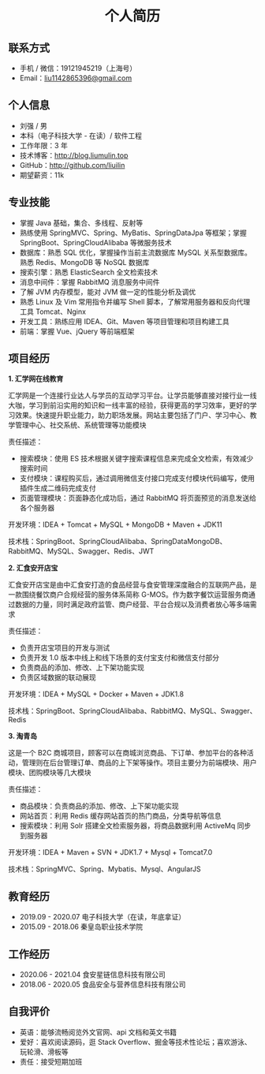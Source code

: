 # <center>个人简历</center>
## 联系方式
- 手机 / 微信：19121945219（上海号）
- Email：liu1142865396@gmail.com
## 个人信息
- 刘强 / 男
- 本科（电子科技大学 - 在读）/ 软件工程
- 工作年限：3 年
- 技术博客：http://blog.liumulin.top
- GitHub：http://github.com/liuilin
- 期望薪资：11k
## 专业技能
- 掌握 Java 基础，集合、多线程、反射等
- 熟练使用 SpringMVC、Spring、MyBatis、SpringDataJpa 等框架；掌握 SpringBoot、SpringCloudAlibaba 等微服务技术
- 数据库：熟悉 SQL 优化，掌握操作当前主流数据库 MySQL 关系型数据库。熟悉 Redis、MongoDB 等 NoSQL 数据库
- 搜索引擎：熟悉 ElasticSearch 全文检索技术
- 消息中间件：掌握 RabbitMQ 消息服务中间件
- 了解 JVM 内存模型，能对 JVM 做一定的性能分析及调优
- 熟悉 Linux 及 Vim 常用指令并编写 Shell 脚本，了解常用服务器和反向代理工具 Tomcat、Nginx
- 开发工具：熟练应用 IDEA、Git、Maven 等项目管理和项目构建工具
- 前端：掌握 Vue、jQuery 等前端框架
## 项目经历
**1. 汇学网在线教育**

汇学网是一个连接行业达人与学员的互动学习平台。让学员能够直接对接行业一线大咖，学习到前沿实用的知识和一线丰富的经验，获得更高的学习效率，更好的学习效果。快速提升职业能力，助力职场发展。网站主要包括了门户、学习中心、教学管理中心、社交系统、系统管理等功能模块

责任描述：
- 搜索模块：使用 ES 技术根据关键字搜索课程信息来完成全文检索，有效减少搜索时间
- 支付模块：课程购买后，通过调用微信支付接口完成支付模块代码编写，使用插件生成二维码完成支付
- 页面管理模块：页面静态化成功后，通过 RabbitMQ 将页面预览的消息发送给各个服务器

开发环境：IDEA + Tomcat + MySQL + MongoDB + Maven + JDK11

技术栈：SpringBoot、SpringCloudAlibaba、SpringDataMongoDB、RabbitMQ、MySQL、Swagger、Redis、JWT

**2. 汇食安开店宝**

汇食安开店宝是由中汇食安打造的食品经营与食安管理深度融合的互联网产品，是一款围绕餐饮商户合规经营的服务体系简称 G-MOS。作为数字餐饮运营服务商通过数据的力量，同时满足政府监管、商户经营、平台合规以及消费者放心等多端需求

责任描述：

- 负责开店宝项目的开发与测试
- 负责开发 1.0 版本中线上和线下场景的支付宝支付和微信支付部分
- 负责商品的添加、修改、上下架功能实现
- 负责区域数据的联动展现

开发环境：IDEA + MySQL + Docker + Maven + JDK1.8

技术栈：SpringBoot、SpringCloudAlibaba、RabbitMQ、MySQL、Swagger、Redis

**3. 淘青岛**

这是一个 B2C 商城项目，顾客可以在商城浏览商品、下订单、参加平台的各种活动，管理则在后台管理订单、商品的上下架等操作。项目主要分为前端模块、用户模块、团购模块等几大模块

责任描述：
- 商品模块：负责商品的添加、修改、上下架功能实现
- 网站首页：利用 Redis 缓存网站首页的热门商品，分类导航等信息
- 搜索模块：利用 Solr 搭建全文检索服务器，将商品数据利用 ActiveMq 同步到服务器

开发环境：IDEA + Maven + SVN + JDK1.7 + Mysql + Tomcat7.0

技术栈：SpringMVC、Spring、Mybatis、Mysql、AngularJS
## 教育经历
- 2019.09 - 2020.07 电子科技大学（在读，年底拿证）
- 2015.09 - 2018.06 秦皇岛职业技术学院
## 工作经历
- 2020.06 - 2021.04 食安星链信息科技有限公司
- 2018.06 - 2020.05 食品安全与营养信息科技有限公司
## 自我评价
- 英语：能够流畅阅览外文官网、api 文档和英文书籍
- 爱好：喜欢阅读源码，逛 Stack Overflow、掘金等技术性论坛；喜欢游泳、玩轮滑、滑板等
- 责任：接受短期加班
